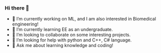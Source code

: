 ### Hi there 👋

<!--
**Yixun-Hu/Yixun-Hu** is a ✨ _special_ ✨ repository because its `README.md` (this file) appears on your GitHub profile.

Here are some ideas to get you started:

- 🔭 I’m currently working on ML, and I am also interested in Biomedical engineering!
- 🌱 I’m currently learning EE as an undergraduate.
- 👯 I’m looking to collaborate on some interesting projects.
- 🤔 I’m looking for help with python and C++, C# language.
- 💬 Ask me about learning knowledge and coding!
- 📫 How to reach me: TODO
- 😄 Pronouns: TODO
- ⚡ Fun fact: TODO
-->
- 🔭 I’m currently working on ML, and I am also interested in Biomedical engineering!
- 🌱 I’m currently learning EE as an undergraduate.
- 👯 I’m looking to collaborate on some interesting projects.
- 🤔 I’m looking for help with python and C++, C# language.
- 💬 Ask me about learning knowledge and coding!
